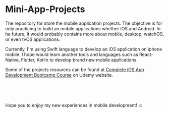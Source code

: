 # Mini-App-Projects

The repository for store the mobile application projects. The objective is for only practicing to build an mobile applications whether iOS and Android. In he future, It would probably contains more about mobile, desktop, watchOS, or even tvOS applications.

Currently, I'm using Swift language to develop an iOS application on iphone mobile. I hope would learn another tools and languages such as React-Native, Flutter, Kotlin to develop brand new mobile applications.

Some of the projects resources can be found at [Complete iOS App Development Bootcamp Course](https://www.udemy.com/course/ios-13-app-development-bootcamp/) on Udemy website.

</br>
</br>
</br>

Hope you to enjoy my new experiences in mobile development! ☺️

